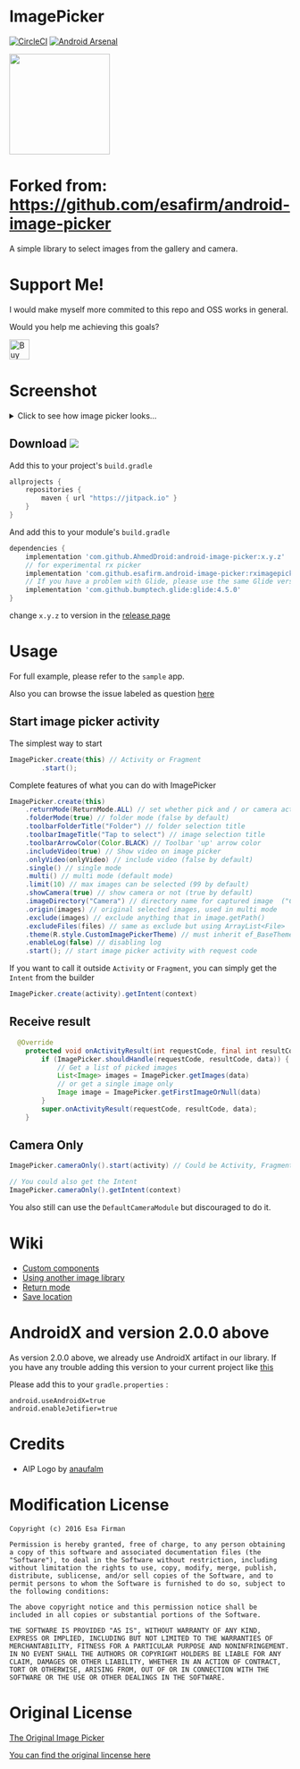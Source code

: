 # ImagePicker 

[![CircleCI](https://circleci.com/gh/esafirm/android-image-picker.svg?style=svg)](https://circleci.com/gh/esafirm/android-image-picker)
[![Android Arsenal](https://img.shields.io/badge/Android%20Arsenal-ImagePicker-brightgreen.svg?style=flat)](https://android-arsenal.com/details/1/4618)

<img  src="https://github.com/esafirm/android-image-picker/blob/master/art/logo.png?raw=true" width="180" height="180"/> 

# Forked from: https://github.com/esafirm/android-image-picker

A simple library to select images from the gallery and camera.

# Support Me!

I would make myself more commited to this repo and OSS works in general.

Would you help me achieving this goals?

<a href='https://ko-fi.com/M4M41RRE0' target='_blank'><img height='36' style='border:0px;height:36px;' src='https://cdn.ko-fi.com/cdn/kofi4.png?v=2' border='0' alt='Buy Me a Coffee at ko-fi.com' /></a>

# Screenshot

<details>
	<summary>Click to see how image picker looks…</summary>
<img 
src="https://raw.githubusercontent.com/esafirm/android-image-picker/master/art/ss.gif" height="460" width="284"/>
</details>

## Download [![](https://jitpack.io/v/AhmedDroid/android-image-picker.svg)](https://jitpack.io/#AhmedDroid/android-image-picker)

Add this to your project's `build.gradle`

```groovy
allprojects {
    repositories {
        maven { url "https://jitpack.io" }
    }
}
```

And add this to your module's `build.gradle` 

```groovy
dependencies {
	implementation 'com.github.AhmedDroid:android-image-picker:x.y.z'
	// for experimental rx picker
	implementation 'com.github.esafirm.android-image-picker:rximagepicker:x.y.z'
	// If you have a problem with Glide, please use the same Glide version or simply open an issue
	implementation 'com.github.bumptech.glide:glide:4.5.0'
}
```

change `x.y.z` to version in the [release page](https://github.com/AhmedDroid/android-image-picker/releases/)

# Usage

For full example, please refer to the `sample` app. 

Also you can browse the issue labeled as question [here](https://github.com/esafirm/android-image-picker/issues?utf8=%E2%9C%93&q=label%3Aquestion+)

## Start image picker activity

The simplest way to start 

```java
ImagePicker.create(this) // Activity or Fragment
	    .start();
``` 

Complete features of what you can do with ImagePicker

```java
ImagePicker.create(this)
	.returnMode(ReturnMode.ALL) // set whether pick and / or camera action should return immediate result or not.
	.folderMode(true) // folder mode (false by default)
	.toolbarFolderTitle("Folder") // folder selection title
	.toolbarImageTitle("Tap to select") // image selection title
	.toolbarArrowColor(Color.BLACK) // Toolbar 'up' arrow color
	.includeVideo(true) // Show video on image picker
	.onlyVideo(onlyVideo) // include video (false by default)
	.single() // single mode
	.multi() // multi mode (default mode)
	.limit(10) // max images can be selected (99 by default)
	.showCamera(true) // show camera or not (true by default)
	.imageDirectory("Camera") // directory name for captured image  ("Camera" folder by default)
	.origin(images) // original selected images, used in multi mode
	.exclude(images) // exclude anything that in image.getPath()
	.excludeFiles(files) // same as exclude but using ArrayList<File>
	.theme(R.style.CustomImagePickerTheme) // must inherit ef_BaseTheme. please refer to sample
	.enableLog(false) // disabling log
	.start(); // start image picker activity with request code
```                
If you want to call it outside `Activity` or `Fragment`, you can simply get the `Intent` from the builder

```java
ImagePicker.create(activity).getIntent(context)

```

## Receive result

```java
  @Override
    protected void onActivityResult(int requestCode, final int resultCode, Intent data) {
        if (ImagePicker.shouldHandle(requestCode, resultCode, data)) {
			// Get a list of picked images
			List<Image> images = ImagePicker.getImages(data)
            // or get a single image only
			Image image = ImagePicker.getFirstImageOrNull(data)
        }
        super.onActivityResult(requestCode, resultCode, data);
    }
```


## Camera Only

```java
ImagePicker.cameraOnly().start(activity) // Could be Activity, Fragment, Support Fragment 

// You could also get the Intent 
ImagePicker.cameraOnly().getIntent(context)
```

You also still can use the `DefaultCameraModule` but discouraged to do it. 

# Wiki

- [Custom components](https://github.com/esafirm/android-image-picker/blob/master/docs/custom_components.md)
- [Using another image library](https://github.com/esafirm/android-image-picker/blob/master/docs/another_image_library.md)
- [Return mode](https://github.com/esafirm/android-image-picker/blob/master/docs/return_mode.md)
- [Save location](https://github.com/esafirm/android-image-picker/blob/master/docs/save_location.md)


# AndroidX and version 2.0.0 above

As version 2.0.0 above, we already use AndroidX artifact in our library. 
If you have any trouble adding this version to your current project like [this](https://github.com/esafirm/android-image-picker/issues/226)

Please add this to your `gradle.properties` :

```
android.useAndroidX=true
android.enableJetifier=true
```

# Credits

- AIP Logo by [anaufalm](https://github.com/anaufalm)

# Modification License

```
Copyright (c) 2016 Esa Firman

Permission is hereby granted, free of charge, to any person obtaining a copy of this software and associated documentation files (the "Software"), to deal in the Software without restriction, including without limitation the rights to use, copy, modify, merge, publish, distribute, sublicense, and/or sell copies of the Software, and to permit persons to whom the Software is furnished to do so, subject to the following conditions:

The above copyright notice and this permission notice shall be included in all copies or substantial portions of the Software.

THE SOFTWARE IS PROVIDED "AS IS", WITHOUT WARRANTY OF ANY KIND, EXPRESS OR IMPLIED, INCLUDING BUT NOT LIMITED TO THE WARRANTIES OF MERCHANTABILITY, FITNESS FOR A PARTICULAR PURPOSE AND NONINFRINGEMENT. IN NO EVENT SHALL THE AUTHORS OR COPYRIGHT HOLDERS BE LIABLE FOR ANY CLAIM, DAMAGES OR OTHER LIABILITY, WHETHER IN AN ACTION OF CONTRACT, TORT OR OTHERWISE, ARISING FROM, OUT OF OR IN CONNECTION WITH THE SOFTWARE OR THE USE OR OTHER DEALINGS IN THE SOFTWARE.
```

# Original License

[The Original Image Picker](https://github.com/nguyenhoanglam/ImagePicker)

[You can find the original lincense here ](https://raw.githubusercontent.com/esafirm/ImagePicker/master/ORIGINAL_LICENSE) 


